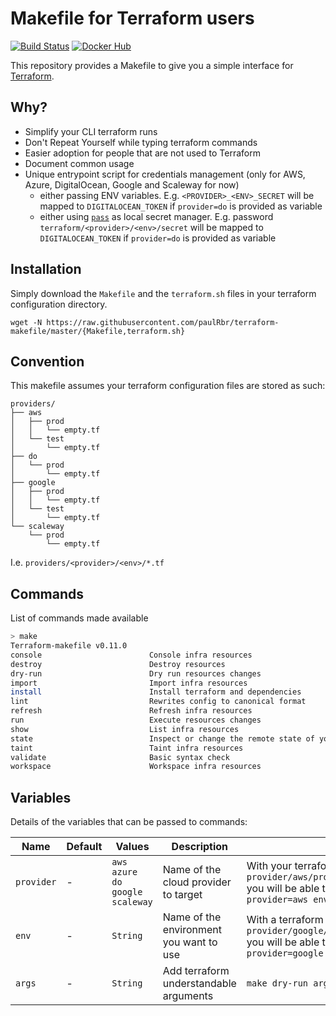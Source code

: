 # Makefile for Terraform users

[![Build Status](https://travis-ci.org/paulRbr/terraform-makefile.svg?branch=master)](https://travis-ci.org/paulRbr/terraform-makefile) [![Docker Hub](https://img.shields.io/docker/automated/swcc/terraform-makefile.svg)](https://hub.docker.com/r/swcc/terraform-makefile/)

This repository provides a Makefile to give you a simple interface for [Terraform](https://www.terraform.io/).

## Why?

- Simplify your CLI terraform runs
- Don't Repeat Yourself while typing terraform commands
- Easier adoption for people that are not used to Terraform
- Document common usage
- Unique entrypoint script for credentials management (only for AWS, Azure, DigitalOcean, Google and Scaleway for now)
  - either passing ENV variables. E.g. `<PROVIDER>_<ENV>_SECRET` will be mapped to `DIGITALOCEAN_TOKEN` if `provider=do` is provided as variable
  - either using [`pass`](https://www.passwordstore.org/) as local secret manager. E.g. password `terraform/<provider>/<env>/secret` will be mapped to `DIGITALOCEAN_TOKEN` if `provider=do` is provided as variable

## Installation

Simply download the `Makefile` and the `terraform.sh` files in your terraform configuration directory.

    wget -N https://raw.githubusercontent.com/paulRbr/terraform-makefile/master/{Makefile,terraform.sh}

## Convention

This makefile assumes your terraform configuration files are stored as such:

```
providers/
├── aws
│   ├── prod
│   │   └── empty.tf
│   └── test
│       └── empty.tf
├── do
│   └── prod
│       └── empty.tf
├── google
│   ├── prod
│   │   └── empty.tf
│   └── test
│       └── empty.tf
└── scaleway
    └── prod
        └── empty.tf
```

I.e. `providers/<provider>/<env>/*.tf`

## Commands

List of commands made available

~~~bash
> make
Terraform-makefile v0.11.0
console                        Console infra resources
destroy                        Destroy resources
dry-run                        Dry run resources changes
import                         Import infra resources
install                        Install terraform and dependencies
lint                           Rewrites config to canonical format
refresh                        Refresh infra resources
run                            Execute resources changes
show                           List infra resources
state                          Inspect or change the remote state of your resources
taint                          Taint infra resources
validate                       Basic syntax check
workspace                      Workspace infra resources
~~~

## Variables

Details of the variables that can be passed to commands:


| Name      | Default | Values | Description | Example |
| --------- | ------- | ------ | ----------- | ------- |
| `provider`| -       | `aws`<br/>`azure`<br/>`do`<br/>`google`<br/>`scaleway` | Name of the cloud provider to target | With your terraform file in `provider/aws/production/production.tf` you will be able to `make dry-run provider=aws env=production`  |
| `env`     | -       | `String` | Name of the environment you want to use | With a terraform file in `provider/google/production/production.tf` you will be able to `make dry-run provider=google env=production` |
| `args`    | -       | `String` | Add terraform understandable arguments | `make dry-run args='-no-color'` |
